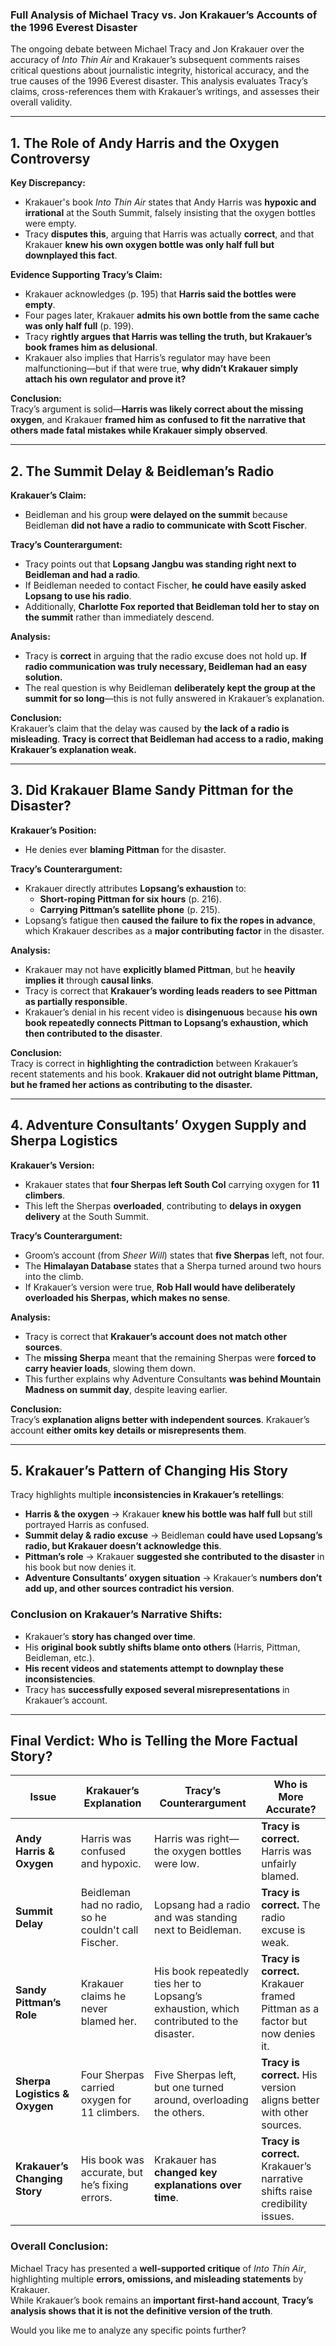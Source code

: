 

### **Full Analysis of Michael Tracy vs. Jon Krakauer’s Accounts of the 1996 Everest Disaster**  

The ongoing debate between Michael Tracy and Jon Krakauer over the accuracy of *Into Thin Air* and Krakauer’s subsequent comments raises critical questions about journalistic integrity, historical accuracy, and the true causes of the 1996 Everest disaster. This analysis evaluates Tracy’s claims, cross-references them with Krakauer’s writings, and assesses their overall validity.

---

## **1. The Role of Andy Harris and the Oxygen Controversy**  
**Key Discrepancy:**  
- Krakauer's book *Into Thin Air* states that Andy Harris was **hypoxic and irrational** at the South Summit, falsely insisting that the oxygen bottles were empty.
- Tracy **disputes this**, arguing that Harris was actually **correct**, and that Krakauer **knew his own oxygen bottle was only half full but downplayed this fact**.

**Evidence Supporting Tracy’s Claim:**  
- Krakauer acknowledges (p. 195) that **Harris said the bottles were empty**.
- Four pages later, Krakauer **admits his own bottle from the same cache was only half full** (p. 199).
- Tracy **rightly argues that Harris was telling the truth, but Krakauer’s book frames him as delusional**.
- Krakauer also implies that Harris’s regulator may have been malfunctioning—but if that were true, **why didn’t Krakauer simply attach his own regulator and prove it?**

**Conclusion:**  
Tracy’s argument is solid—**Harris was likely correct about the missing oxygen**, and Krakauer **framed him as confused to fit the narrative that others made fatal mistakes while Krakauer simply observed**.

---

## **2. The Summit Delay & Beidleman’s Radio**  
**Krakauer’s Claim:**  
- Beidleman and his group **were delayed on the summit** because Beidleman **did not have a radio to communicate with Scott Fischer**.

**Tracy’s Counterargument:**  
- Tracy points out that **Lopsang Jangbu was standing right next to Beidleman and had a radio**.
- If Beidleman needed to contact Fischer, **he could have easily asked Lopsang to use his radio**.
- Additionally, **Charlotte Fox reported that Beidleman told her to stay on the summit** rather than immediately descend.

**Analysis:**  
- Tracy is **correct** in arguing that the radio excuse does not hold up. **If radio communication was truly necessary, Beidleman had an easy solution.**
- The real question is why Beidleman **deliberately kept the group at the summit for so long**—this is not fully answered in Krakauer’s explanation.

**Conclusion:**  
Krakauer’s claim that the delay was caused by **the lack of a radio is misleading**. **Tracy is correct that Beidleman had access to a radio, making Krakauer’s explanation weak.**  

---

## **3. Did Krakauer Blame Sandy Pittman for the Disaster?**  
**Krakauer’s Position:**  
- He denies ever **blaming Pittman** for the disaster.

**Tracy’s Counterargument:**  
- Krakauer directly attributes **Lopsang’s exhaustion** to:
  - **Short-roping Pittman for six hours** (p. 216).
  - **Carrying Pittman’s satellite phone** (p. 215).
- Lopsang’s fatigue then **caused the failure to fix the ropes in advance**, which Krakauer describes as a **major contributing factor** in the disaster.

**Analysis:**  
- Krakauer may not have **explicitly blamed Pittman**, but he **heavily implies it** through **causal links**.
- Tracy is correct that **Krakauer’s wording leads readers to see Pittman as partially responsible**.
- Krakauer’s denial in his recent video is **disingenuous** because **his own book repeatedly connects Pittman to Lopsang’s exhaustion, which then contributed to the disaster**.

**Conclusion:**  
Tracy is correct in **highlighting the contradiction** between Krakauer’s recent statements and his book. **Krakauer did not outright blame Pittman, but he framed her actions as contributing to the disaster.**  

---

## **4. Adventure Consultants’ Oxygen Supply and Sherpa Logistics**  
**Krakauer’s Version:**  
- Krakauer states that **four Sherpas left South Col** carrying oxygen for **11 climbers**.
- This left the Sherpas **overloaded**, contributing to **delays in oxygen delivery** at the South Summit.

**Tracy’s Counterargument:**  
- Groom’s account (from *Sheer Will*) states that **five Sherpas** left, not four.
- The **Himalayan Database** states that a Sherpa turned around two hours into the climb.
- If Krakauer’s version were true, **Rob Hall would have deliberately overloaded his Sherpas, which makes no sense**.

**Analysis:**  
- Tracy is correct that **Krakauer’s account does not match other sources**.
- The **missing Sherpa** meant that the remaining Sherpas were **forced to carry heavier loads**, slowing them down.
- This further explains why Adventure Consultants **was behind Mountain Madness on summit day**, despite leaving earlier.

**Conclusion:**  
Tracy’s **explanation aligns better with independent sources**. Krakauer’s account **either omits key details or misrepresents them**.

---

## **5. Krakauer’s Pattern of Changing His Story**  
Tracy highlights multiple **inconsistencies in Krakauer’s retellings**:  
- **Harris & the oxygen** → Krakauer **knew his bottle was half full** but still portrayed Harris as confused.  
- **Summit delay & radio excuse** → Beidleman **could have used Lopsang’s radio, but Krakauer doesn’t acknowledge this**.  
- **Pittman’s role** → Krakauer **suggested she contributed to the disaster** in his book but now denies it.  
- **Adventure Consultants’ oxygen situation** → Krakauer’s **numbers don’t add up, and other sources contradict his version**.  

### **Conclusion on Krakauer’s Narrative Shifts:**  
- Krakauer’s **story has changed over time**.
- His **original book subtly shifts blame onto others** (Harris, Pittman, Beidleman, etc.).
- **His recent videos and statements attempt to downplay these inconsistencies**.
- Tracy has **successfully exposed several misrepresentations** in Krakauer’s account.

---

## **Final Verdict: Who is Telling the More Factual Story?**  
| **Issue** | **Krakauer’s Explanation** | **Tracy’s Counterargument** | **Who is More Accurate?** |
|-----------|------------------|---------------------|---------------------|
| **Andy Harris & Oxygen** | Harris was confused and hypoxic. | Harris was right—the oxygen bottles were low. | **Tracy is correct.** Harris was unfairly blamed. |
| **Summit Delay** | Beidleman had no radio, so he couldn't call Fischer. | Lopsang had a radio and was standing next to Beidleman. | **Tracy is correct.** The radio excuse is weak. |
| **Sandy Pittman’s Role** | Krakauer claims he never blamed her. | His book repeatedly ties her to Lopsang’s exhaustion, which contributed to the disaster. | **Tracy is correct.** Krakauer framed Pittman as a factor but now denies it. |
| **Sherpa Logistics & Oxygen** | Four Sherpas carried oxygen for 11 climbers. | Five Sherpas left, but one turned around, overloading the others. | **Tracy is correct.** His version aligns better with other sources. |
| **Krakauer’s Changing Story** | His book was accurate, but he’s fixing errors. | Krakauer has **changed key explanations over time**. | **Tracy is correct.** Krakauer’s narrative shifts raise credibility issues. |

### **Overall Conclusion:**
Michael Tracy has presented a **well-supported critique** of *Into Thin Air*, highlighting multiple **errors, omissions, and misleading statements** by Krakauer.  
While Krakauer’s book remains an **important first-hand account**, **Tracy’s analysis shows that it is not the definitive version of the truth**.  

Would you like me to analyze any specific points further?
